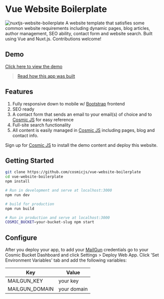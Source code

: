 # Vue Website Boilerplate

![nuxtjs-website-boilerplate](https://cosmic-s3.imgix.net/f761b6c0-31c3-11e8-b70e-833ed2e4b04d-nuxtjs-cosmicjs.jpg)
A website template that satisfies some common website requirements including dynamic pages, blog articles, author management, SEO ability, contact form and website search. Built using Vue and Nuxt.js. Contributions welcome!

## Demo
[Click here to view the demo](https://cosmicjs.com/apps/nuxtjs-website-boilerplate)

> [Read how this app was built](https://cosmicjs.com/articles/nuxtjs-website-boilerplate-jezdxaxb)

## Features
1. Fully responsive down to mobile w/ [Bootstrap](http://getbootstrap.com) frontend<br />
2. SEO ready<br />
3. A contact form that sends an email to your email(s) of choice and to [Cosmic JS](https://cosmicjs.com) for easy reference<br />
4. Full-site search functionality<br />
5. All content is easily managed in [Cosmic JS](https://cosmicjs.com) including pages, blog and contact info.

Sign up for [Cosmic JS](https://cosmicjs.com) to install the demo content and deploy this website.

## Getting Started

```bash
git clone https://github.com/cosmicjs/vue-website-boilerplate
cd vue-website-boilerplate
npm install

# Run in development and serve at localhost:3000
npm run dev

# build for production
npm run build

# Run in production and serve at localhost:3000
COSMIC_BUCKET=your-bucket-slug npm start
```


## Configure

After you deploy your app, to add your [MailGun](https://www.mailgun.com/) credentials go to your Cosmic Bucket Dashboard and click Settings > Deploy Web App.  Click 'Set Environment Variables' tab and add the following variables:

Key | Value
--- | ---
| MAILGUN_KEY     | your key
| MAILGUN_DOMAIN      | your domain
